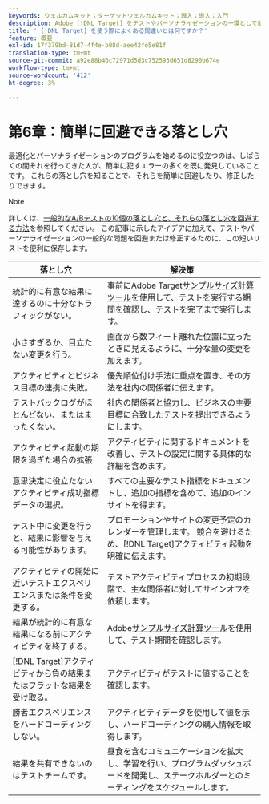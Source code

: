 ```yaml
---
keywords: ウェルカムキット；ターゲットウェルカムキット；導入；導入；入門
description: Adobe [!DNL Target] をテストやパーソナライゼーションの一環として使用する場合に、他のユーザーのミスから同じエラーを起こさないように学びます。
title: ' [!DNL Target] を使う際によくある間違いとは何ですか？'
feature: 概要
exl-id: 17f379bd-81d7-4f4e-b08d-aee42fe5e81f
translation-type: tm+mt
source-git-commit: a92e88b46c72971d5d3c752593d651d8290b674e
workflow-type: tm+mt
source-wordcount: '412'
ht-degree: 3%

---
```


# 第6章：簡単に回避できる落とし穴

最適化とパーソナライゼーションのプログラムを始めるのに役立つのは、しばらくの間それを行ってきた人が、簡単に犯すエラーの多くを既に発見していることです。 これらの落とし穴を知ることで、それらを簡単に回避したり、修正したりできます。

>[!NOTE]
>
>詳しくは、[一般的なA/Bテストの10個の落とし穴と、それらの落とし穴を回避する方法](/help/c-activities/t-test-ab/common-ab-testing-pitfalls.md)を参照してください。 この記事に示したアイデアに加えて、テストやパーソナライゼーションの一般的な問題を回避または修正するために、この短いリストを便利に保存します。

| 落とし穴 | 解決策 |
| --- | --- |
| 統計的に有意な結果に達するのに十分なトラフィックがない。 | 事前にAdobe Target[サンプルサイズ計算ツール](https://docs.adobe.com/content/target-microsite/testcalculator.html)を使用して、テストを実行する期間を確認し、テストを完了まで実行します。 |
| 小さすぎるか、目立たない変更を行う。 | 画面から数フィート離れた位置に立ったときに見えるように、十分な量の変更を加えます。 |
| アクティビティとビジネス目標の連携に失敗。 | 優先順位付け手法に重点を置き、その方法を社内の関係者に伝えます。 |
| テストバックログがほとんどない、またはまったくない。 | 社内の関係者と協力し、ビジネスの主要目標に合致したテストを提出できるようにします。 |
| アクティビティ起動の期限を過ぎた場合の拡張 | アクティビティに関するドキュメントを改善し、テストの設定に関する具体的な詳細を含めます。 |
| 意思決定に役立たないアクティビティ成功指標データの選択。 | すべての主要なテスト指標をドキュメントし、追加の指標を含めて、追加のインサイトを得ます。 |
| テスト中に変更を行うと、結果に影響を与える可能性があります。 | プロモーションやサイトの変更予定のカレンダーを管理します。 競合を避けるため、[!DNL Target]アクティビティ起動を明確に伝えます。 |
| アクティビティの開始に近いテストエクスペリエンスまたは条件を変更する。 | テストアクティビティプロセスの初期段階で、主な関係者に対してサインオフを依頼します。 |
| 結果が統計的に有意な結果になる前にアクティビティを終了する。 | Adobe[サンプルサイズ計算ツール](https://docs.adobe.com/content/target-microsite/testcalculator.html)を使用して、テスト期間を確認します。 |
| [!DNL Target]アクティビティから負の結果またはフラットな結果を受け取る。 | アクティビティがテストに値することを確認します。 |
| 勝者エクスペリエンスをハードコーディングしない。 | アクティビティデータを使用して値を示し、ハードコーディングの購入情報を取得します。 |
| 結果を共有できないのはテストチームです。 | 昼食を含むコミュニケーションを拡大し、学習を行い、プログラムダッシュボードを開発し、ステークホルダーとのミーティングをスケジュールします。 |
